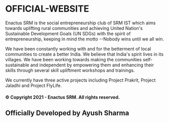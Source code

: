 # OFFICIAL-WEBSITE

Enactus SRM is the social entrepreneurship club of SRM IST which aims towards uplifting rural communities and achieving United Nation's Sustainable Development Goals (UN SDGs) with the spirit of entrepreneurship, keeping in mind the motto --Nobody wins until we all win.

We have been constantly working with and for the betterment of local communities to create a better India. We believe that India's spirit lives in its villages. We have been working towards making the communities self-sustainable and independent by empowering them and enhancing their skills through several skill upliftment workshops and trainings.

We currently have three active projects including Project Prakrit, Project Jaladhi and Project FlyLife.

<h4>© Copyright 2021 - Enactus SRM. All rights reserved.</h4>

<h2>Officially Developed by Ayush Sharma</h2>
